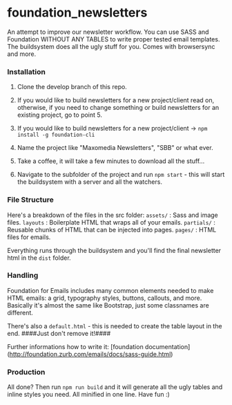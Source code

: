 # foundation_newsletters
An attempt to improve our newsletter workflow. You can use SASS and Foundation WITHOUT ANY TABLES to write proper tested email templates.
The buildsystem does all the ugly stuff for you. Comes with browsersync and more.

### Installation
1. Clone the develop branch of this repo.

2. If you would like to build newsletters for a new project/client read on,
	 otherwise, if you need to change something or build newsletters for an existing project, go to point 5.

2. If you would like to build newsletters for a new project/client -> `npm install -g foundation-cli`
3. Name the project like "Maxomedia Newsletters", "SBB" or what ever.
4. Take a coffee, it will take a few minutes to download all the stuff...

5. Navigate to the subfolder of the project and run `npm start` - this will start the buildsystem with a server and all the watchers.

### File Structure

Here's a breakdown of the files in the src folder:
`assets/` 	: Sass and image files.
`layouts`		: Boilerplate HTML that wraps all of your emails.
`partials/` : Reusable chunks of HTML that can be injected into pages.
`pages/` 		: HTML files for emails.

Everything runs through the buildsystem and you'll find the final newsletter html in the `dist` folder.

### Handling
Foundation for Emails includes many common elements needed to make HTML emails: a grid, typography styles, buttons, callouts, and more.
Basically it's almost the same like Bootstrap, just some classnames are different.

There's also a `default.html` - this is needed to create the table layout in the end. ####Just don't remove it!####

Further informations how to write it: [foundation documentation] (http://foundation.zurb.com/emails/docs/sass-guide.html)

### Production

All done? Then run `npm run build` and it will generate all the ugly tables and inline styles you need. All minified in one line.
Have fun :)
